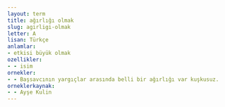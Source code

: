 ```yaml
---
layout: term
title: ağırlığı olmak
slug: agirligi-olmak
letter: A
lisan: Türkçe
anlamlar:
- etkisi büyük olmak
ozellikler:
- - isim
ornekler:
- - Başsavcının yargıçlar arasında belli bir ağırlığı var kuşkusuz.
orneklerkaynak:
- - Ayşe Kulin
---
```

